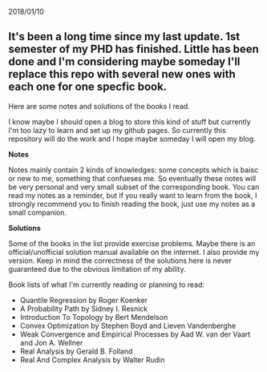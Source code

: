 2018/01/10

It's been a long time since my last update. 1st semester of my PHD has finished. Little has been done and I'm considering maybe someday I'll replace this repo with several new ones with each one for one specfic book.
---

Here are some notes and solutions of the books I read.

I know maybe I should open a blog to store this kind of stuff but currently I'm too lazy to learn and set up my github pages. So currently this repository will do the work and I hope maybe someday I will open my blog.

**Notes** 

Notes mainly contain 2 kinds of knowledges: some concepts which is baisc or new to me, something that confueses me. So eventually these notes will be very personal and very small subset of the corresponding book. You can read my notes as a reminder, but if you really want to learn from the book, I strongly recommend you to finish reading the book, just use my notes as a small companion.

**Solutions**

Some of the books in the list provide exercise problems. Maybe there is an official/unofficial solution manual available on the internet. I also provide my version. Keep in mind the correctness of the solutions here is never guaranteed due to the obvious limitation of my ability.

Book lists of what I'm currently reading or planning to read:

* Quantile Regression by Roger Koenker
* A Probability Path by Sidney I. Resnick
* Introduction To Topology by Bert Mendelson
* Convex Optimization by Stephen Boyd and Lieven Vandenberghe
* Weak Convergence and Empirical Processes by Aad W. van der Vaart and Jon A. Wellner
* Real Analysis by Gerald B. Folland
* Real And Complex Analysis by Walter Rudin